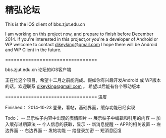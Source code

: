 精弘论坛
================================

This is the iOS client of bbs.zjut.edu.cn

I am working on this project now, and prepare to finish before December 2014.
If you're interested in this project,or you're a developer of Android or WP welcome to contact dikeyking@gmail.com 
I hope there will be Android and WP Client in the future.


================================

bbs.zjut.edu.cn 论坛的iOS客户端

正在忙这个项目，希望十二月之前能完成。假如你有兴趣开发Android 或 WP版本的话，欢迎联系  dikeyking@gmail.com 。
希望以后能有各个移动版本

================================
进度

Finished：
2014-10-23 登录，看帖，基础界面，缓存功能已经实现

Todo：
--  显示帖子内容中出现的表情图片
--  展示帖子中编辑和引用的内容
--  加入缓存过期算法
--  个人信息的获取，显示
--  新消息提醒
--  APP的相关设置
--  左边界面
--  右边界面
--  发帖功能
--  给登录加密
--  短消息回复
